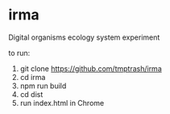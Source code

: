 # irma
Digital organisms ecology system experiment

to run:
1. git clone https://github.com/tmptrash/irma
2. cd irma
3. npm run build
4. cd dist
5. run index.html in Chrome
